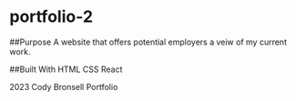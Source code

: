 # portfolio-2

##Purpose
A website that offers potential employers a veiw of my current work.

##Built With
HTML
CSS
React

2023 Cody Bronsell Portfolio
